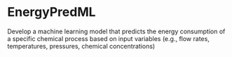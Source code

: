 # EnergyPredML
Develop a machine learning model that predicts the energy consumption of a specific chemical process based on input variables (e.g., flow rates, temperatures, pressures, chemical concentrations)
